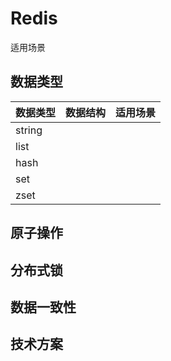 # Redis
适用场景

## 数据类型

| 数据类型          | 数据结构          | 适用场景 |
| --------------- | -------------- | ---- |
| string |        |  |
| list          |      |  |
| hash          |      |  |
| set    |  |  |
| zset    |  |  |

## 原子操作

## 分布式锁

## 数据一致性

## 技术方案